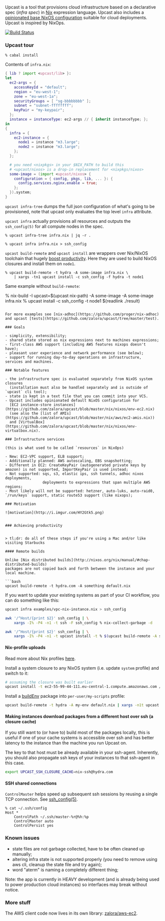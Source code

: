 Upcast is a tool that provisions cloud infrastructure based on a declarative spec (*infra spec*)
in [Nix](http://nixos.org/nix/) expression language.
Upcast also includes a [opinionated base NixOS configuration](https://github.com/zalora/upcast/tree/master/nix/nixos)
suitable for cloud deployments.
Upcast is inspired by NixOps.

[![Build Status](https://travis-ci.org/zalora/upcast.svg?branch=master)](https://travis-ci.org/zalora/upcast)

### Upcast tour

```console
% cabal install
```

Contents of `infra.nix`:
```nix
{ lib ? import <upcast/lib> }:
let
  ec2-args = {
    accessKeyId = "default";
    region = "eu-west-1";
    zone = "eu-west-1a";
    securityGroups = [ "sg-bbbbbbbb" ];
    subnet = "subnet-ffffffff";
    keyPair = "my-keypair";
  };
  instance = instanceType: ec2-args // { inherit instanceType; };
in
{
  infra = {
    ec2-instance = {
      node1 = instance "m3.large";
      node2 = instance "m3.large";
    };
  };

  # you need <nixpkgs> in your $NIX_PATH to build this
  # <upcast/nixos> is a drop-in replacement for <nixpkgs/nixos>
  some-image = (import <upcast/nixos> {
    configuration = { config, pkgs, lib, ... }: {
      config.services.nginx.enable = true;
    };
  }).system;
}
```

`upcast infra-tree` dumps the full json configuration of what's going to be provisioned,
note that upcast only evaluates the top level `infra` attribute.

`upcast infra` actually provisions all resources and outputs the `ssh_config(5)` for all compute
nodes in the spec.

```console
% upcast infra-tree infra.nix | jq -r .

% upcast infra infra.nix > ssh_config
```

`upcast build-remote` and `upcast install` are wrappers over Nix/NixOS toolchain
that hugely [boost productivity](#achieving-productivity).
Here they are used to build NixOS closures and install them on `node1`.

```console
% upcast build-remote -t hydra -A some-image infra.nix \
    | xargs -tn1 upcast install -c ssh_config -f hydra -t node1 
```

Same example without `build-remote`:

% nix-build -I upcast=$(upcast nix-path) -A some-image -A some-image infra.nix
% upcast install -c ssh_config -t node1 $(readlink ./result)
```

For more examples see [nix-adhoc](https://github.com/proger/nix-adhoc) and upcast [tests](https://github.com/zalora/upcast/tree/master/test).

### Goals

- simplicity, extensibility;
- shared state stored as nix expressions next to machines expressions;
- first-class AWS support (including AWS features nixops doesn't have);
- pleasant user experience and network performance (see below);
- support for running day-to-day operations on infrastructure, services and machines.

### Notable features

- the infrastructure spec is evaluated separately from NixOS system closures
  (installation must also be handled separately and is outside of `upcast` cli tool);
- state is kept in a text file that you can commit into your VCS.
- Upcast includes opinionated default NixOS configuration for
  [EC2 instance-store instances](https://github.com/zalora/upcast/blob/master/nix/nixos/env-ec2.nix)
  (see also the [list of AMIs](https://github.com/zalora/upcast/blob/master/nix/aws/ec2-amis.nix))
  and [VirtualBox](https://github.com/zalora/upcast/blob/master/nix/nixos/env-virtualbox.nix).

### Infrastructure services

(this is what used to be called `resources` in NixOps)

- New: EC2-VPC support, ELB support;
- Additionally planned: AWS autoscaling, EBS snapshotting;
- Different in EC2: CreateKeyPair (autogenerated private keys by amazon) is not supported, ImportKeyPair is used instead;
- Not supported: sqs, s3, elastic ips, ssh tunnels, adhoc nixos deployments,
                 deployments to expressions that span multiple AWS regions;
- Most likely will not be supported: hetzner, auto-luks, auto-raid0, `/run/keys` support, static route53 support (like nixops);

### Motivation

![motivation](http://i.imgur.com/HY2Gtk5.png)


### Achieving productivity


> tl;dr: do all of these steps if you're using a Mac and/or like visiting Starbucks

#### Remote builds

Unlike [Nix distributed builds](http://nixos.org/nix/manual/#chap-distributed-builds)
packages are not copied back and forth between the instance and your local machine.

```bash
upcast build-remote -t hydra.com -A something default.nix
```

If you want to update your existing systems as part of your CI workflow, you can do something like this:

```bash
upcast infra examples/vpc-nix-instance.nix > ssh_config

awk '/^Host/{print $2}' ssh_config | \
    xargs -I% -P4 -n1 -t ssh -F ssh_config % nix-collect-garbage -d

awk '/^Host/{print $2}' ssh_config | \
    xargs -I% -P4 -n1 -t upcast install -t % $(upcast build-remote -A some-system blah.nix)
```

#### Nix-profile uploads

Read more about Nix profiles [here](http://nixos.org/nix/manual/#sec-profiles).

Install a system closure to any NixOS system (i.e. update `system` profile) and switch to it:

```bash
# assuming the closure was built earlier
upcast install -t ec2-55-99-44-111.eu-central-1.compute.amazonaws.com /nix/store/72q9sd9an61h0h1pa4ydz7qa1cdpf0mj-nixos-14.10pre-git
```

Install a [buildEnv](https://github.com/NixOS/nixpkgs/blob/d232390d5dc3dcf912e76ea160aea62f049918e1/pkgs/build-support/buildenv/default.nix) package into `per-user/my-scripts` profile:

```bash
upcast build-remote -t hydra -A my-env default.nix | xargs -n1t upcast install -f hydra -p /nix/var/nix/profiles/per-user/my-scripts -t target-instance
```

#### Making instances download packages from a different host over ssh (a closure cache)

If you still want to (or have to) build most of the packages locally,
this is useful if one of your cache systems is accessible over ssh
and has better latency to the instance than the machine you run Upcast on.  

The key to that host must be already available in your ssh-agent.
Inherently, you should also propagate ssh keys of your instances to
that ssh-agent in this case.

```bash
export UPCAST_SSH_CLOSURE_CACHE=nix-ssh@hydra.com
```

#### SSH shared connections

`ControlMaster` helps speed up subsequent ssh sessions by reusing a single TCP connection. See [ssh_config(5)](http://www.openbsd.org/cgi-bin/man.cgi/OpenBSD-current/man5/ssh_config.5?query=ssh_config).

```console
% cat ~/.ssh/config
Host *
    ControlPath ~/.ssh/master-%r@%h:%p
    ControlMaster auto
    ControlPersist yes
```

### Known issues

- state files are not garbage collected, have to be often cleaned up manually;
- altering infra state is not supported properly (you need to remove using aws cli, cleanup the state file and try again);
- word "aterm" is naming a completely different thing;

Note: the app is currently in HEAVY development (and is already being used to power production cloud instances)
so interfaces may break without notice.

### More stuff

The AWS client code now lives in its own library: [zalora/aws-ec2](https://github.com/zalora/aws-ec2).
